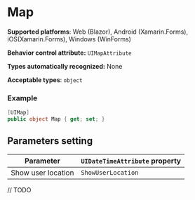 # Map

**Supported platforms**: Web (Blazor), Android (Xamarin.Forms), iOS(Xamarin.Forms), Windows (WinForms)

**Behavior control attribute:**  `UIMapAttribute`

**Types automatically recognized:** None

**Acceptable types**: `object`

### Example

```csharp
[UIMap]
public object Map { get; set; }
```

## Parameters setting

| Parameter | `UIDateTimeAttribute` property | 
| -----------|:------------- 
| Show user location | `ShowUserLocation` |

// TODO